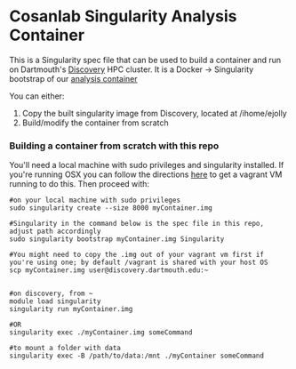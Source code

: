 # Cosanlab Singularity Analysis Container

This is a Singularity spec file that can be used to build a container and run on Dartmouth's [Discovery](http://techdoc.dartmouth.edu/discovery/) HPC cluster. It is a Docker -> Singularity bootstrap of our [analysis container](https://github.com/cosanlab/cosanToolsDocker)

You can either:  

1. Copy the built singularity image from Discovery, located at /ihome/ejolly
2. Build/modify the container from scratch

### Building a container from scratch with this repo
You'll need a local machine with sudo privileges and singularity installed. If you're running OSX you can follow the directions [here](http://singularity.lbl.gov/install-mac) to get a vagrant VM running to do this. Then proceed with:
```
#on your local machine with sudo privileges
sudo singularity create --size 8000 myContainer.img

#Singularity in the command below is the spec file in this repo, adjust path accordingly
sudo singularity bootstrap myContainer.img Singularity

#You might need to copy the .img out of your vagrant vm first if you're using one; by default /vagrant is shared with your host OS
scp myContainer.img user@discovery.dartmouth.edu:~


#on discovery, from ~
module load singularity
singularity run myContainer.img

#OR
singularity exec ./myContainer.img someCommand

#to mount a folder with data
singularity exec -B /path/to/data:/mnt ./myContainer someCommand
```
